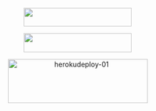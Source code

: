 <p align="center"><a href="https://heroku.com/deploy?template=https://github.com/BotsClub/AvengerMusic"> <img src="https://img.shields.io/badge/Deploy%20To%20Heroku-black?style=for-the-badge&logo=heroku" width="220" height="38.45"/></a></p>
<p align="center"><a href="https://t.me/StarkStringGenBot"> <img src="https://img.shields.io/badge/String%20Session-black?style=for-the-badge&logo=replit" width="220" height="38.45"/></a></p>
<p align="center"><a href="https://heroku.com/deploy?template=https://github.com/BotsClub/AvengerMusic"><img src="https://github.com/nikhileashy/justfor_testing/blob/main/herokudeploy-01-cropped.svg" alt="herokudeploy-01" border="0" height="90" width="285"></a></p>
